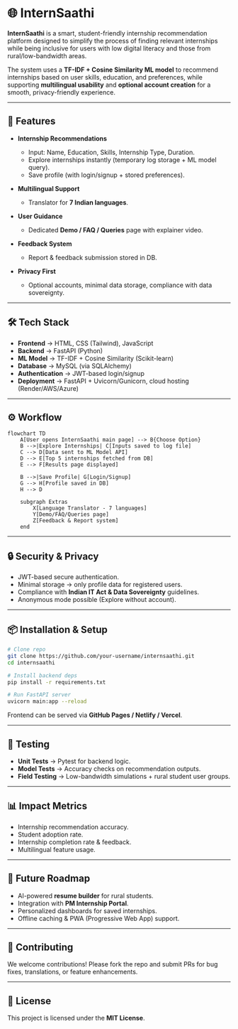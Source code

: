 
# 🌐 InternSaathi  

**InternSaathi** is a smart, student-friendly internship recommendation platform designed to simplify the process of finding relevant internships while being inclusive for users with low digital literacy and those from rural/low-bandwidth areas.  

The system uses a **TF-IDF + Cosine Similarity ML model** to recommend internships based on user skills, education, and preferences, while supporting **multilingual usability** and **optional account creation** for a smooth, privacy-friendly experience.  

---

## 🚀 Features  

- **Internship Recommendations**  
  - Input: Name, Education, Skills, Internship Type, Duration.  
  - Explore internships instantly (temporary log storage + ML model query).  
  - Save profile (with login/signup + stored preferences).  

- **Multilingual Support**  
  - Translator for **7 Indian languages**.  

- **User Guidance**  
  - Dedicated **Demo / FAQ / Queries** page with explainer video.  

- **Feedback System**  
  - Report & feedback submission stored in DB.  

- **Privacy First**  
  - Optional accounts, minimal data storage, compliance with data sovereignty.  

---

## 🛠 Tech Stack  

- **Frontend** → HTML, CSS (Tailwind), JavaScript  
- **Backend** → FastAPI (Python)  
- **ML Model** → TF-IDF + Cosine Similarity (Scikit-learn)  
- **Database** → MySQL (via SQLAlchemy)  
- **Authentication** → JWT-based login/signup  
- **Deployment** → FastAPI + Uvicorn/Gunicorn, cloud hosting (Render/AWS/Azure)  

---

## ⚙️ Workflow  

```mermaid
flowchart TD
    A[User opens InternSaathi main page] --> B{Choose Option}
    B -->|Explore Internships| C[Inputs saved to log file]
    C --> D[Data sent to ML Model API]
    D --> E[Top 5 internships fetched from DB]
    E --> F[Results page displayed]

    B -->|Save Profile| G[Login/Signup]
    G --> H[Profile saved in DB]
    H --> D

    subgraph Extras
        X[Language Translator - 7 languages]
        Y[Demo/FAQ/Queries page]
        Z[Feedback & Report system]
    end
```

---

## 🔒 Security & Privacy  

- JWT-based secure authentication.  
- Minimal storage → only profile data for registered users.  
- Compliance with **Indian IT Act & Data Sovereignty** guidelines.  
- Anonymous mode possible (Explore without account).  

---

## 📦 Installation & Setup  

```bash
# Clone repo
git clone https://github.com/your-username/internsaathi.git
cd internsaathi

# Install backend deps
pip install -r requirements.txt

# Run FastAPI server
uvicorn main:app --reload
```

Frontend can be served via **GitHub Pages / Netlify / Vercel**.  

---

## 🧪 Testing  

- **Unit Tests** → Pytest for backend logic.  
- **Model Tests** → Accuracy checks on recommendation outputs.  
- **Field Testing** → Low-bandwidth simulations + rural student user groups.  

---

## 📊 Impact Metrics  

- Internship recommendation accuracy.  
- Student adoption rate.  
- Internship completion rate & feedback.  
- Multilingual feature usage.  

---

## 🌱 Future Roadmap  

- AI-powered **resume builder** for rural students.  
- Integration with **PM Internship Portal**.  
- Personalized dashboards for saved internships.  
- Offline caching & PWA (Progressive Web App) support.  

---

## 🤝 Contributing  

We welcome contributions! Please fork the repo and submit PRs for bug fixes, translations, or feature enhancements.  

---

## 📜 License  

This project is licensed under the **MIT License**.  
